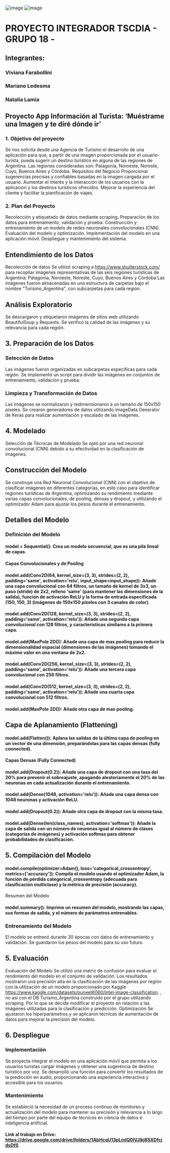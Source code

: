 ![image](https://github.com/natalialamia/GRUPO-18--ISPC--CIENTIFICO-DE-DATOS--2024/assets/107369842/9dc38dd6-2a8c-4428-84db-bde32e47ca65)
![image](https://github.com/natalialamia/GRUPO-18--ISPC--CIENTIFICO-DE-DATOS--2024/assets/107369842/cb2a96a1-437c-4f42-a194-835e62a3e009)

# PROYECTO INTEGRADOR TSCDIA - GRUPO 18 -
## Integrantes:
### Viviana Farabollini
### Mariano Ledesma
### Natalia Lamia

## Proyecto App Información al Turista: ‘Muéstrame una Imagen y te diré dónde ir’

### 1. Objetivo del proyecto
Se nos solicita desde una Agencia de Turismo el desarrollo de una aplicación para que, a partir de una imagen proporcionada por el usuario-turista, pueda sugerir un destino turístico en alguna de las regiones de Argentina. Las regiones consideradas son: Patagonia, Noroeste, Noreste, Cuyo, Buenos Aires y Córdoba.
Requisitos del Negocio
Proporcionar sugerencias precisas y confiables basadas en la imagen cargada por el usuario.
Aumentar el interés y la interacción de los usuarios con la aplicación y los destinos turísticos ofrecidos.
Mejorar la experiencia del cliente y facilitar la planificación de viajes.

### 2. Plan del Proyecto
Recolección y etiquetado de datos mediante scraping.
Preparación de los datos para entrenamiento, validación y prueba.
Construcción y entrenamiento de un modelo de redes neuronales convolucionales (CNN).
Evaluación del modelo y optimización.
Implementación del modelo en una aplicación móvil.
Despliegue y mantenimiento del sistema.

## Entendimiento de los Datos
Recolección de datos
Se utilizó scraping a https://www.shutterstock.com/ para recopilar imágenes representativas de las seis regiones turísticas de Argentina: Patagonia, Noroeste, Noreste, Cuyo, Buenos Aires y Córdoba 
Las imágenes fueron almacenadas en una estructura de carpetas bajo el nombre "Turismo_Argentina", con subcarpetas para cada región.


## Análisis Exploratorio

Se descargaron y etiquetaron imágenes de sitios web utilizando BeautifulSoup y Requests.
Se verificó la calidad de las imágenes y su relevancia para cada región.

## 3. Preparación de los Datos
### Selección de Datos
Las imágenes fueron organizadas en subcarpetas específicas para cada región.
Se implementó un script para dividir las imágenes en conjuntos de entrenamiento, validación y prueba.
### Limpieza y Transformación de Datos
Las imágenes se normalizaron y redimensionaron a un tamaño de 150x150 píxeles.
Se crearon generadores de datos utilizando ImageData Generator de Keras para realizar aumentación y escalado de las imágenes.
## 4. Modelado
Selección de Técnicas de Modelado
Se optó por una red neuronal convolucional (CNN) debido a su efectividad en la clasificación de imágenes.

## Construcción del Modelo
Se construye una Red Neuronal Convolucional (CNN) con el objetivo de clasificar imágenes en diferentes categorías, en este caso para identificar regiones turísticas de Argentina, optimizando su rendimiento mediante varias capas convolucionales, de pooling, densas y dropout, y utilizando el optimizador Adam para ajustar los pesos durante el entrenamiento.

## Detalles del Modelo
### Definición del Modelo
#### model = Sequential(): Crea un modelo secuencial, que es una pila lineal de capas.
#### Capas Convolucionales y de Pooling
#### model.add(Conv2D(64, kernel_size=(3, 3), strides=(2, 2), padding='same', activation='relu', input_shape=input_shape)): Añade una capa convolucional con 64 filtros, un tamaño de kernel de 3x3, un paso (stride) de 2x2, relleno 'same' (para mantener las dimensiones de la salida), función de activación ReLU y la forma de entrada especificada (150, 150, 3) (imágenes de 150x150 píxeles con 3 canales de color).
#### model.add(Conv2D(128, kernel_size=(3, 3), strides=(2, 2), padding='same', activation='relu')): Añade una segunda capa convolucional con 128 filtros, y características similares a la primera capa.
#### model.add(MaxPole 2D()): Añade una capa de max pooling para reducir la dimensionalidad espacial (dimensiones de las imágenes) tomando el máximo valor en una ventana de 2x2.
#### model.add(Conv2D(256, kernel_size=(3, 3), strides=(2, 2), padding='same', activation='relu')): Añade una tercera capa convolucional con 256 filtros.
#### model.add(Conv2D(512, kernel_size=(3, 3), strides=(2, 2), padding='same', activation='relu')): Añade una cuarta capa convolucional con 512 filtros.
#### model.add(MaxPole 2D()): Añade otra capa de max pooling.
## Capa de Aplanamiento (Flattening)
#### model.add(Flatten()): Aplana las salidas de la última capa de pooling en un vector de una dimensión, preparándolas para las capas densas (fully connected).
#### Capas Densas (Fully Connected)
#### model.add(Dropout(0.2)): Añade una capa de dropout con una tasa del 20% para prevenir el sobreajuste, apagando aleatoriamente el 20% de las neuronas en cada actualización durante el entrenamiento.
#### model.add(Dense(1048, activation='relu')): Añade una capa densa con 1048 neuronas y activación ReLU.
#### model.add(Dropout(0.2)): Añade otra capa de dropout con la misma tasa.
#### model.add(Dense(len(class_names), activation='softmax')): Añade la capa de salida con un número de neuronas igual al número de clases (categorías de imágenes) y activación softmax para obtener probabilidades de clasificación.

## 5. Compilación del Modelo
#### model.compile(optimizer=Adam(), loss='categorical_crossentropy', metrics=['accuracy']): Compila el modelo usando el optimizador Adam, la función de pérdida categorical_crossentropy (adecuada para clasificación multiclase) y la métrica de precisión (accuracy).
Resumen del Modelo
#### model.summary(): Imprime un resumen del modelo, mostrando las capas, sus formas de salida, y el número de parámetros entrenables.

### Entrenamiento del Modelo
El modelo se entrenó durante 30 épocas con datos de entrenamiento y validación.
Se guardaron los pesos del modelo para su uso futuro.

## 5. Evaluación
Evaluación del Modelo
Se utilizó una matriz de confusión para evaluar el rendimiento del modelo en el conjunto de validación.
Los resultados mostraron una precisión alta en la clasificación de las imágenes por región con la utilización de un modelo proporcionado por Kaggle https://www.kaggle.com/datasets/puneet6060/intel-image-classification. , no así con el DB Turismo_Argentina construido por el grupo utilizando scraping. Por lo que se decide modificar el proyecto en relación a las imágenes utilizadas para la clasificación y predicción.
Optimización
Se ajustaron los hiperparámetros y se aplicaron técnicas de aumentación de datos para mejorar la precisión del modelo.
## 6. Despliegue
### Implementación
Se proyecta integrar el modelo en una aplicación móvil que permita a los usuarios turistas cargar imágenes y obtener una sugerencia de destino turístico por voz.
Se desarrolló una función para convertir los resultados de la predicción en audio, proporcionando una experiencia interactiva y accesible para los usuarios.
### Mantenimiento
Se estableció la necesidad de un proceso continuo de monitoreo y actualización del modelo para mantener su precisión y relevancia a lo largo del tiempo por parte del equipo de técnicos en ciencia de datos e inteligencia artificial.
#### Link al trabajo en Drive: https://drive.google.com/drive/folders/1AbHcqU13pLmIQ0IVJIkj8SXDfcjdsDfS

